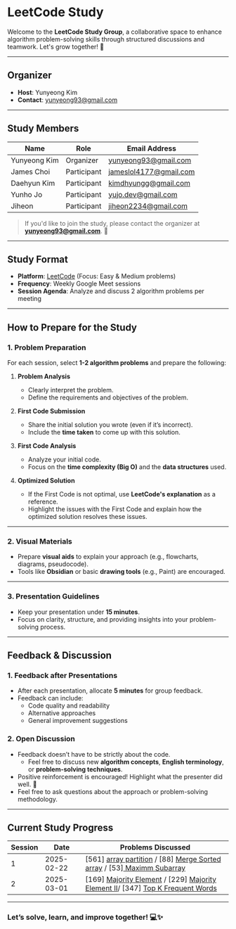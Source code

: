 # LeetCode Study

Welcome to the **LeetCode Study Group**, a collaborative space to enhance algorithm problem-solving skills through structured discussions and teamwork. Let's grow together! 🚀

---

## **Organizer**
- **Host**: Yunyeong Kim  
- **Contact**: yunyeong93@gmail.com  

---

## **Study Members**

| Name         | Role        | Email Address          |
| ------------ | ----------- | ---------------------- |
| Yunyeong Kim | Organizer   | yunyeong93@gmail.com   |
| James Choi   | Participant | jameslol4177@gmail.com |
| Daehyun Kim  | Participant | kimdhyungg@gmail.com   |
| Yunho Jo     | Participant | yujo.dev@gmail.com     |
| Jiheon       | Participant | jiheon2234@gmail.com   |


> If you'd like to join the study, please contact the organizer at **yunyeong93@gmail.com**. 🎉

---

## **Study Format**

- **Platform**: [LeetCode](https://leetcode.com) (Focus: Easy & Medium problems)
- **Frequency**: Weekly Google Meet sessions  
- **Session Agenda**: Analyze and discuss 2 algorithm problems per meeting

---

## **How to Prepare for the Study**

### **1. Problem Preparation**
For each session, select **1-2 algorithm problems** and prepare the following:

1. **Problem Analysis**
   - Clearly interpret the problem.
   - Define the requirements and objectives of the problem.

2. **First Code Submission**
   - Share the initial solution you wrote (even if it’s incorrect).
   - Include the **time taken** to come up with this solution.

3. **First Code Analysis**
   - Analyze your initial code.
   - Focus on the **time complexity (Big O)** and the **data structures** used.

4. **Optimized Solution**
   - If the First Code is not optimal, use **LeetCode's explanation** as a reference.
   - Highlight the issues with the First Code and explain how the optimized solution resolves these issues.

---

### **2. Visual Materials**
- Prepare **visual aids** to explain your approach (e.g., flowcharts, diagrams, pseudocode).
- Tools like **Obsidian** or basic **drawing tools** (e.g., Paint) are encouraged.

---

### **3. Presentation Guidelines**
- Keep your presentation under **15 minutes**.
- Focus on clarity, structure, and providing insights into your problem-solving process.

---

## **Feedback & Discussion**

### **1. Feedback after Presentations**
- After each presentation, allocate **5 minutes** for group feedback.
- Feedback can include:
  - Code quality and readability
  - Alternative approaches
  - General improvement suggestions

### **2. Open Discussion**
- Feedback doesn’t have to be strictly about the code.
  - Feel free to discuss new **algorithm concepts**, **English terminology**, or **problem-solving techniques**.
- Positive reinforcement is encouraged! Highlight what the presenter did well. 🌟
- Feel free to ask questions about the approach or problem-solving methodology.

---

## **Current Study Progress**

| Session | Date       | Problems Discussed                                                                                                                                                                                                                                                   |
| ------- | ---------- | -------------------------------------------------------------------------------------------------------------------------------------------------------------------------------------------------------------------------------------------------------------------- |
| 1       | 2025-02-22 | [561] [array partition](https://leetcode.com/problems/array-partition/description/) / [88] [Merge Sorted array](https://leetcode.com/problems/merge-sorted-array/description/) / [53][ Maximm Subarray](https://leetcode.com/problems/maximum-subarray/description/) |
| 2       | 2025-03-01 | [169] [Majority Element](https://leetcode.com/problems/majority-element/) / [229] [Majority Element II](https://leetcode.com/problems/majority-element-ii/)/  [347] [Top K Frequent Words](https://leetcode.com/problems/top-k-frequent-elements/)                   |


---

### Let’s solve, learn, and improve together! 💻✨
